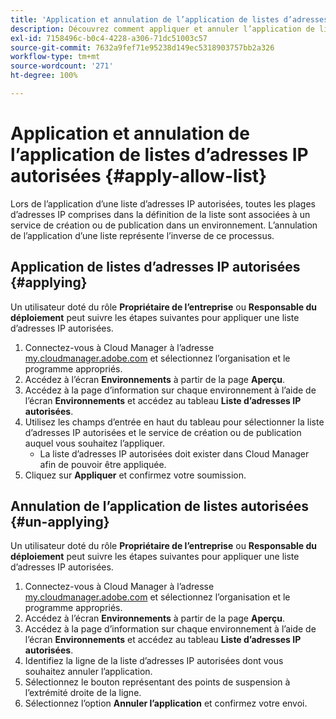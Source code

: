 ```yaml
---
title: 'Application et annulation de l’application de listes d’adresses IP autorisées '
description: Découvrez comment appliquer et annuler l’application de listes d’adresses IP autorisées aux environnements.
exl-id: 7158496c-b0c4-4228-a306-71dc51003c57
source-git-commit: 7632a9fef71e95238d149ec5318903757bb2a326
workflow-type: tm+mt
source-wordcount: '271'
ht-degree: 100%

---
```



# Application et annulation de l’application de listes d’adresses IP autorisées {#apply-allow-list}

Lors de l’application d’une liste d’adresses IP autorisées, toutes les plages d’adresses IP comprises dans la définition de la liste sont associées à un service de création ou de publication dans un environnement. L’annulation de l’application d’une liste représente l’inverse de ce processus.

## Application de listes d’adresses IP autorisées {#applying}

Un utilisateur doté du rôle **Propriétaire de l’entreprise** ou **Responsable du déploiement** peut suivre les étapes suivantes pour appliquer une liste d’adresses IP autorisées.

1. Connectez-vous à Cloud Manager à l’adresse [my.cloudmanager.adobe.com](https://my.cloudmanager.adobe.com/) et sélectionnez l’organisation et le programme appropriés.
1. Accédez à l’écran **Environnements** à partir de la page **Aperçu**.
1. Accédez à la page d’information sur chaque environnement à l’aide de l’écran **Environnements** et accédez au tableau **Liste d’adresses IP autorisées**.
1. Utilisez les champs d’entrée en haut du tableau pour sélectionner la liste d’adresses IP autorisées et le service de création ou de publication auquel vous souhaitez l’appliquer.
   * La liste d’adresses IP autorisées doit exister dans Cloud Manager afin de pouvoir être appliquée.
1. Cliquez sur **Appliquer** et confirmez votre soumission.

## Annulation de l’application de listes autorisées {#un-applying}

Un utilisateur doté du rôle **Propriétaire de l’entreprise** ou **Responsable du déploiement** peut suivre les étapes suivantes pour appliquer une liste d’adresses IP autorisées.

1. Connectez-vous à Cloud Manager à l’adresse [my.cloudmanager.adobe.com](https://my.cloudmanager.adobe.com/) et sélectionnez l’organisation et le programme appropriés.
1. Accédez à l’écran **Environnements** à partir de la page **Aperçu**.
1. Accédez à la page d’information sur chaque environnement à l’aide de l’écran **Environnements** et accédez au tableau **Liste d’adresses IP autorisées**.
1. Identifiez la ligne de la liste d’adresses IP autorisées dont vous souhaitez annuler l’application.
1. Sélectionnez le bouton représentant des points de suspension à l’extrémité droite de la ligne.
1. Sélectionnez l’option **Annuler l’application** et confirmez votre envoi.
